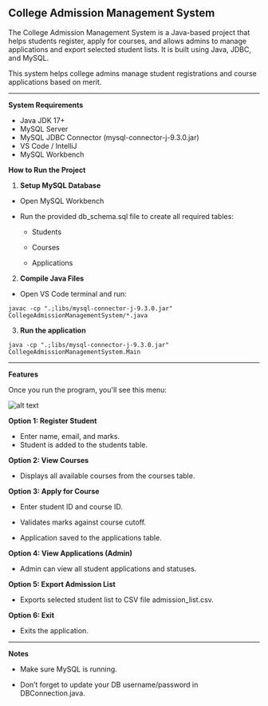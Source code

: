 ## College Admission Management System

The College Admission Management System is a Java-based project that helps students register, apply for courses, and allows admins to manage applications and export selected student lists. It is built using Java, JDBC, and MySQL.

This system helps college admins manage student registrations and course applications based on merit.

----

**System Requirements**

- Java JDK 17+
- MySQL Server
- MySQL JDBC Connector (mysql-connector-j-9.3.0.jar)
- VS Code / IntelliJ
- MySQL Workbench 

**How to Run the Project**

1. **Setup MySQL Database**

- Open MySQL Workbench 

- Run the provided db_schema.sql file to create all required tables:

    - Students

    - Courses

    - Applications

2. **Compile Java Files**
- Open VS Code terminal and run:

`javac -cp ".;libs/mysql-connector-j-9.3.0.jar" CollegeAdmissionManagementSystem/*.java`

3. **Run the application**

`java -cp ".;libs/mysql-connector-j-9.3.0.jar" CollegeAdmissionManagementSystem.Main`

---


**Features**

Once you run the program, you'll see this menu:

![alt text](<../Output files/Home menu.PNG>)

**Option 1: Register Student**
- Enter name, email, and marks.
- Student is added to the students table.

**Option 2: View Courses**

- Displays all available courses from the courses table.

**Option 3: Apply for Course**

- Enter student ID and course ID.

- Validates marks against course cutoff.

- Application saved to the applications table.

**Option 4: View Applications (Admin)**

- Admin can view all student applications and statuses.

**Option 5: Export Admission List**

- Exports selected student list to CSV file admission_list.csv.

**Option 6: Exit**

- Exits the application.

___
**Notes**

- Make sure MySQL is running.

- Don’t forget to update your DB username/password in DBConnection.java.


